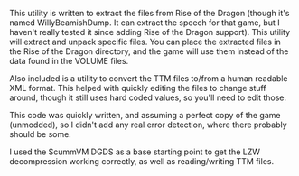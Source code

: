 This utility is written to extract the files from Rise of the Dragon (though it's named WillyBeamishDump.  It can extract the speech for that game, but I haven't really tested it since adding Rise of the Dragon support).  This utility will extract and unpack specific files.  You can place the extracted files in the Rise of the Dragon directory, and the game will use them instead of the data found in the VOLUME files.

Also included is a utility to convert the TTM files to/from a human readable XML format.  This helped with quickly editing the files to change stuff around, though it still uses hard coded values, so you'll need to edit those.

This code was quickly written, and assuming a perfect copy of the game (unmodded), so I didn't add any real error detection, where there probably should be some.

I used the ScummVM DGDS as a base starting point to get the LZW decompression working correctly, as well as reading/writing TTM files.
